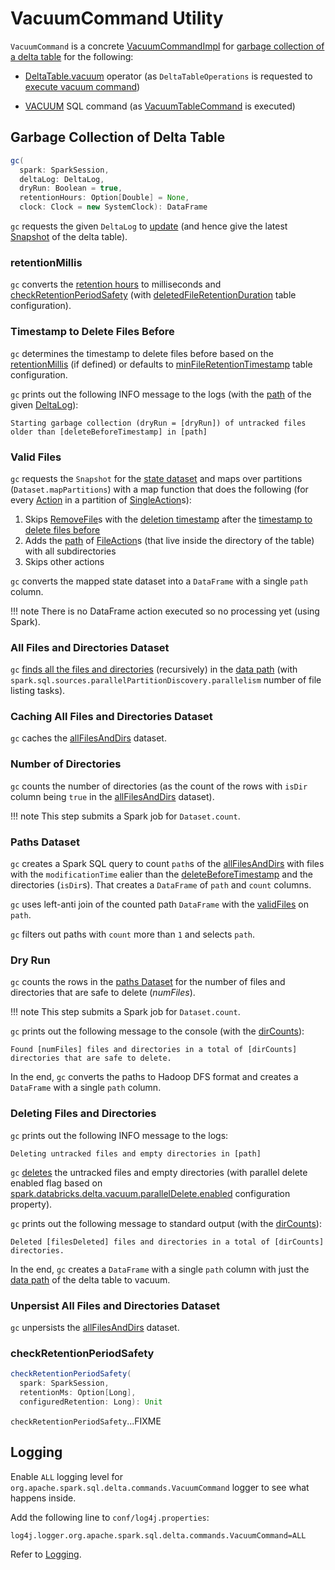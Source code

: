 # VacuumCommand Utility

`VacuumCommand` is a concrete [VacuumCommandImpl](VacuumCommandImpl.md) for [garbage collection of a delta table](#gc) for the following:

* [DeltaTable.vacuum](../../DeltaTable.md#vacuum) operator (as `DeltaTableOperations` is requested to [execute vacuum command](../../DeltaTableOperations.md#executeVacuum))

* [VACUUM](../../sql/index.md#VACUUM) SQL command (as [VacuumTableCommand](VacuumTableCommand.md) is executed)

## <span id="gc"> Garbage Collection of Delta Table

```scala
gc(
  spark: SparkSession,
  deltaLog: DeltaLog,
  dryRun: Boolean = true,
  retentionHours: Option[Double] = None,
  clock: Clock = new SystemClock): DataFrame
```

`gc` requests the given `DeltaLog` to [update](../../DeltaLog.md#update) (and hence give the latest [Snapshot](../../Snapshot.md) of the delta table).

### <span id="gc-retentionMillis"> retentionMillis

`gc` converts the [retention hours](#retentionHours) to milliseconds and [checkRetentionPeriodSafety](#checkRetentionPeriodSafety) (with [deletedFileRetentionDuration](../../DeltaLog.md#tombstoneRetentionMillis) table configuration).

### <span id="gc-deleteBeforeTimestamp"><span id="deleteBeforeTimestamp"> Timestamp to Delete Files Before

`gc` determines the timestamp to delete files before based on the [retentionMillis](#retentionMillis) (if defined) or defaults to [minFileRetentionTimestamp](../../DeltaLog.md#minFileRetentionTimestamp) table configuration.

`gc` prints out the following INFO message to the logs (with the [path](../../DeltaLog.md#dataPath) of the given [DeltaLog](../../DeltaLog.md)):

```text
Starting garbage collection (dryRun = [dryRun]) of untracked files older than [deleteBeforeTimestamp] in [path]
```

### <span id="gc-validFiles"> Valid Files

`gc` requests the `Snapshot` for the [state dataset](../../Snapshot.md#state) and maps over partitions (`Dataset.mapPartitions`) with a map function that does the following (for every [Action](../../Action.md) in a partition of [SingleAction](../../SingleAction.md)s):

1. Skips [RemoveFile](../../RemoveFile.md)s with the [deletion timestamp](../../RemoveFile.md#delTimestamp) after the [timestamp to delete files before](#deleteBeforeTimestamp)
1. Adds the [path](../../FileAction.md#path) of [FileAction](../../FileAction.md)s (that live inside the directory of the table) with all subdirectories
1. Skips other actions

`gc` converts the mapped state dataset into a `DataFrame` with a single `path` column.

!!! note
    There is no DataFrame action executed so no processing yet (using Spark).

### <span id="gc-allFilesAndDirs"> All Files and Directories Dataset

`gc` [finds all the files and directories](../../DeltaFileOperations.md#recursiveListDirs) (recursively) in the [data path](../../DeltaLog.md#dataPath) (with `spark.sql.sources.parallelPartitionDiscovery.parallelism` number of file listing tasks).

### <span id="gc-allFilesAndDirs-cache"> Caching All Files and Directories Dataset

`gc` caches the [allFilesAndDirs](#gc-allFilesAndDirs) dataset.

### <span id="gc-dirCounts"><span id="dirCounts"> Number of Directories

`gc` counts the number of directories (as the count of the rows with `isDir` column being `true` in the [allFilesAndDirs](#allFilesAndDirs) dataset).

!!! note
    This step submits a Spark job for `Dataset.count`.

### <span id="gc-diff"><span id="diff"> Paths Dataset

`gc` creates a Spark SQL query to count `path`s of the [allFilesAndDirs](#allFilesAndDirs) with files with the `modificationTime` ealier than the [deleteBeforeTimestamp](#deleteBeforeTimestamp) and the directories (`isDir`s). That creates a `DataFrame` of `path` and `count` columns.

`gc` uses left-anti join of the counted path `DataFrame` with the [validFiles](#validFiles) on `path`.

`gc` filters out paths with `count` more than `1` and selects `path`.

### <span id="gc-dryRun"> Dry Run

`gc` counts the rows in the [paths Dataset](#diff) for the number of files and directories that are safe to delete (_numFiles_).

!!! note
    This step submits a Spark job for `Dataset.count`.

`gc` prints out the following message to the console (with the [dirCounts](#dirCounts)):

```text
Found [numFiles] files and directories in a total of [dirCounts] directories that are safe to delete.
```

In the end, `gc` converts the paths to Hadoop DFS format and creates a `DataFrame` with a single `path` column.

### <span id="gc-delete"> Deleting Files and Directories

`gc` prints out the following INFO message to the logs:

```text
Deleting untracked files and empty directories in [path]
```

`gc` [deletes](VacuumCommandImpl.md#delete) the untracked files and empty directories (with parallel delete enabled flag based on [spark.databricks.delta.vacuum.parallelDelete.enabled](../../DeltaSQLConf.md#vacuum.parallelDelete.enabled) configuration property).

`gc` prints out the following message to standard output (with the [dirCounts](#dirCounts)):

```text
Deleted [filesDeleted] files and directories in a total of [dirCounts] directories.
```

In the end, `gc` creates a `DataFrame` with a single `path` column with just the [data path](../../DeltaLog.md#dataPath) of the delta table to vacuum.

### <span id="gc-allFilesAndDirs-unpersist"> Unpersist All Files and Directories Dataset

`gc` unpersists the [allFilesAndDirs](#gc-allFilesAndDirs) dataset.

### <span id="checkRetentionPeriodSafety"> checkRetentionPeriodSafety

```scala
checkRetentionPeriodSafety(
  spark: SparkSession,
  retentionMs: Option[Long],
  configuredRetention: Long): Unit
```

`checkRetentionPeriodSafety`...FIXME

## Logging

Enable `ALL` logging level for `org.apache.spark.sql.delta.commands.VacuumCommand` logger to see what happens inside.

Add the following line to `conf/log4j.properties`:

```text
log4j.logger.org.apache.spark.sql.delta.commands.VacuumCommand=ALL
```

Refer to [Logging](../../spark-logging.md).
